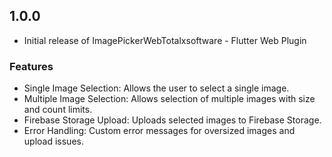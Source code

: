 ## 1.0.0

* Initial release of ImagePickerWebTotalxsoftware - Flutter Web Plugin

### Features

- Single Image Selection: Allows the user to select a single image.
- Multiple Image Selection: Allows selection of multiple images with size and count limits.
- Firebase Storage Upload: Uploads selected images to Firebase Storage.
- Error Handling: Custom error messages for oversized images and upload issues.
